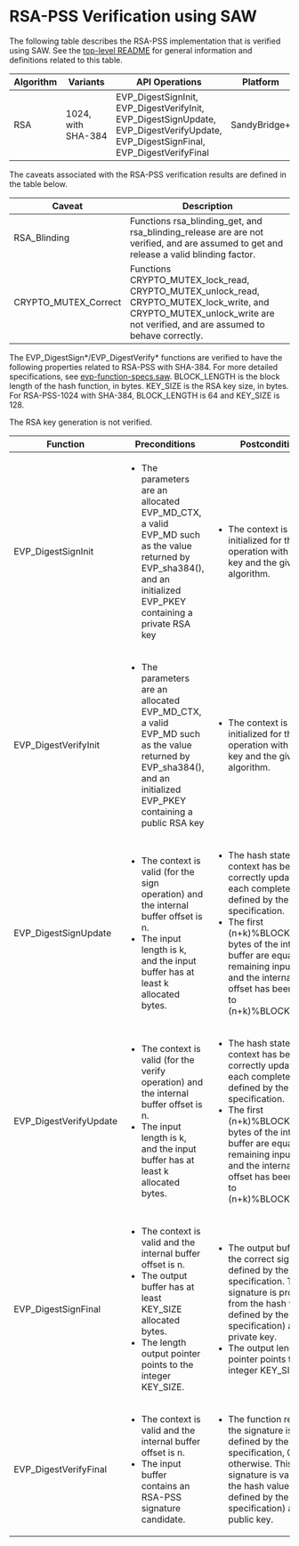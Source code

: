 # RSA-PSS Verification using SAW

The following table describes the RSA-PSS implementation that is verified using SAW. See the [top-level README](../../../README.md) for general information and definitions related to this table.

| Algorithm | Variants |  API Operations | Platform   | Caveats
| ----------| -------------| --------------- | -----------| ------------
| RSA       | 1024, with <nobr>SHA-384</nobr> | EVP_DigestSignInit, EVP_DigestVerifyInit, EVP_DigestSignUpdate, EVP_DigestVerifyUpdate, EVP_DigestSignFinal, EVP_DigestVerifyFinal | SandyBridge+ | InputLength, NoEngine, MemCorrect, RSA_Blinding, CRYPTO_refcount_Correct, CRYPTO_MUTEX_Correct, ERR_put_error_Correct

The caveats associated with the RSA-PSS verification results are defined in the table below.

| Caveat        | Description |
| --------------| ------------|
| RSA_Blinding | Functions rsa_blinding_get, and rsa_blinding_release are are not verified, and are assumed to get and release a valid blinding factor.
| CRYPTO_MUTEX_Correct | Functions CRYPTO_MUTEX_lock_read, CRYPTO_MUTEX_unlock_read, CRYPTO_MUTEX_lock_write, and CRYPTO_MUTEX_unlock_write are not verified, and are assumed to behave correctly. |

The EVP_DigestSign*/EVP_DigestVerify* functions are verified to have the following properties related to RSA-PSS with SHA-384. For more detailed specifications, see [evp-function-specs.saw](evp-function-specs.saw). BLOCK_LENGTH is the block length of the hash function, in bytes. KEY_SIZE is the RSA key size, in bytes. For RSA-PSS-1024 with SHA-384, BLOCK_LENGTH is 64 and KEY_SIZE is 128.

The RSA key generation is not verified.

| Function  | Preconditions |  Postconditions |
| ----------| --------------| --------------- |
| EVP_DigestSignInit | <ul><li>The parameters are an allocated EVP_MD_CTX, a valid EVP_MD such as the value returned by EVP_sha384(), and an initialized EVP_PKEY containing a private RSA key </li></ul> | <ul><li>The context is valid and initialized for the sign operation with the given key and the given digest algorithm.</li></ul> |
| EVP_DigestVerifyInit | <ul><li>The parameters are an allocated EVP_MD_CTX, a valid EVP_MD such as the value returned by EVP_sha384(), and an initialized EVP_PKEY containing a public RSA key </li></ul> | <ul><li>The context is valid and initialized for the verify operation with the given key and the given digest algorithm.</li></ul> |
| EVP_DigestSignUpdate | <ul><li>The context is valid (for the sign operation) and the internal buffer offset is n.</li><li>The input length is k, and the input buffer has at least k allocated bytes.</li></ul> | <ul><li>The hash state in the context has been correctly updated for each complete block as defined by the SHA-2 specification.</li><li>The first (n+k)%BLOCK_LENGTH bytes of the internal buffer are equal to the remaining input bytes, and the internal buffer offset has been updated to (n+k)%BLOCK_LENGTH.</li></ul> |
| EVP_DigestVerifyUpdate | <ul><li>The context is valid (for the verify operation) and the internal buffer offset is n.</li><li>The input length is k, and the input buffer has at least k allocated bytes.</li></ul> | <ul><li>The hash state in the context has been correctly updated for each complete block as defined by the SHA-2 specification.</li><li>The first (n+k)%BLOCK_LENGTH bytes of the internal buffer are equal to the remaining input bytes, and the internal buffer offset has been updated to (n+k)%BLOCK_LENGTH.</li></ul> |
| EVP_DigestSignFinal | <ul><li>The context is valid and the internal buffer offset is n.</li><li> The output buffer has at least KEY_SIZE allocated bytes.</li><li> The length output pointer points to the integer KEY_SIZE.</li></ul> | <ul><li>The output buffer holds the correct signature as defined by the RSA-PSS specification. This signature is produced from the hash value (as defined by the SHA-2 specification) and the private key.</li><li>The output length pointer points to the integer KEY_SIZE.</li></ul> |
| EVP_DigestVerifyFinal | <ul><li>The context is valid and the internal buffer offset is n.</li><li>The input buffer contains an RSA-PSS signature candidate.</li></ul> | <ul><li>The function returns 1 if the signature is valid as defined by the RSA-PSS specification, 0 otherwise. This signature is validated for the hash value (as defined by the SHA-2 specification) and the public key.</li></ul> |

